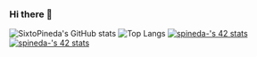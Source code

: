 ### Hi there 👋

<!--
**SixtoPineda/SixtoPineda** is a ✨ _special_ ✨ repository because its `README.md` (this file) appears on your GitHub profile.

Here are some ideas to get you started:

- 🔭 I’m currently working on ...
- 🌱 I’m currently learning ...
- 👯 I’m looking to collaborate on ...
- 🤔 I’m looking for help with ...
- 💬 Ask me about ...
- 📫 How to reach me: ...
- 😄 Pronouns: ...
- ⚡ Fun fact: ...
-->
![SixtoPineda's GitHub stats](https://github-readme-stats.vercel.app/api?username=SixtoPineda&count_private=true&show_icons=true&hide=issues&hide_border=true&theme=nightowl)
![Top Langs](https://github-readme-stats.vercel.app/api/top-langs/?username=SixtoPineda&layout=compact&theme=nightowl)
[![spineda-'s 42 stats](https://badge42.herokuapp.com/api/stats/spineda-?privacyName=true)](https://github.com/JaeSeoKim/badge42)
[![spineda-'s 42 stats](https://badge42.herokuapp.com/api/stats/spineda-?privacyName=true?darkmode=true&privacyName=true)](https://github.com/JaeSeoKim/badge42)
